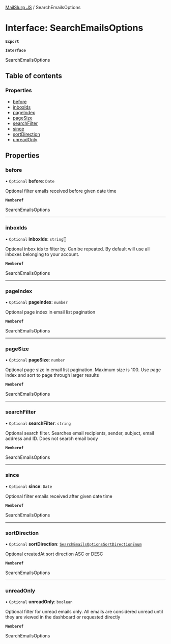 [MailSlurp JS](../README.md) / SearchEmailsOptions

# Interface: SearchEmailsOptions

**`Export`**

**`Interface`**

SearchEmailsOptions

## Table of contents

### Properties

- [before](SearchEmailsOptions.md#before)
- [inboxIds](SearchEmailsOptions.md#inboxids)
- [pageIndex](SearchEmailsOptions.md#pageindex)
- [pageSize](SearchEmailsOptions.md#pagesize)
- [searchFilter](SearchEmailsOptions.md#searchfilter)
- [since](SearchEmailsOptions.md#since)
- [sortDirection](SearchEmailsOptions.md#sortdirection)
- [unreadOnly](SearchEmailsOptions.md#unreadonly)

## Properties

### before

• `Optional` **before**: `Date`

Optional filter emails received before given date time

**`Memberof`**

SearchEmailsOptions

___

### inboxIds

• `Optional` **inboxIds**: `string`[]

Optional inbox ids to filter by. Can be repeated. By default will use all inboxes belonging to your account.

**`Memberof`**

SearchEmailsOptions

___

### pageIndex

• `Optional` **pageIndex**: `number`

Optional page index in email list pagination

**`Memberof`**

SearchEmailsOptions

___

### pageSize

• `Optional` **pageSize**: `number`

Optional page size in email list pagination. Maximum size is 100. Use page index and sort to page through larger results

**`Memberof`**

SearchEmailsOptions

___

### searchFilter

• `Optional` **searchFilter**: `string`

Optional search filter. Searches email recipients, sender, subject, email address and ID. Does not search email body

**`Memberof`**

SearchEmailsOptions

___

### since

• `Optional` **since**: `Date`

Optional filter emails received after given date time

**`Memberof`**

SearchEmailsOptions

___

### sortDirection

• `Optional` **sortDirection**: [`SearchEmailsOptionsSortDirectionEnum`](../enums/SearchEmailsOptionsSortDirectionEnum.md)

Optional createdAt sort direction ASC or DESC

**`Memberof`**

SearchEmailsOptions

___

### unreadOnly

• `Optional` **unreadOnly**: `boolean`

Optional filter for unread emails only. All emails are considered unread until they are viewed in the dashboard or requested directly

**`Memberof`**

SearchEmailsOptions
